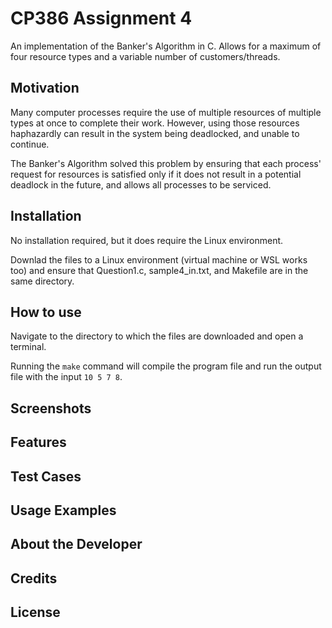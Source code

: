 # CP386 Assignment 4

An implementation of the Banker's Algorithm in C. Allows for a maximum of four resource types and a variable number of customers/threads.

## Motivation

Many computer processes require the use of multiple resources of multiple types at once to complete their work. However, using those resources haphazardly can result in the system being deadlocked, and unable to continue.

The Banker's Algorithm solved this problem by ensuring that each process' request for resources is satisfied only if it does not result in a potential deadlock in the future, and allows all processes to be serviced.

## Installation

No installation required, but it does require the Linux environment.

Downlad the files to a Linux environment (virtual machine or WSL works too) and ensure that Question1.c, sample4_in.txt, and Makefile are in the same directory.

## How to use

Navigate to the directory to which the files are downloaded and open a terminal.

Running the `make` command will compile the program file and run the output file with the input `10 5 7 8`.

## Screenshots

## Features

## Test Cases

## Usage Examples

## About the Developer

## Credits

## License